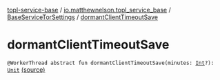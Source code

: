 [topl-service-base](../../index.md) / [io.matthewnelson.topl_service_base](../index.md) / [BaseServiceTorSettings](index.md) / [dormantClientTimeoutSave](./dormant-client-timeout-save.md)

# dormantClientTimeoutSave

`@WorkerThread abstract fun dormantClientTimeoutSave(minutes: `[`Int`](https://kotlinlang.org/api/latest/jvm/stdlib/kotlin/-int/index.html)`?): `[`Unit`](https://kotlinlang.org/api/latest/jvm/stdlib/kotlin/-unit/index.html) [(source)](https://github.com/05nelsonm/TorOnionProxyLibrary-Android/blob/master/topl-service-base/src/main/java/io/matthewnelson/topl_service_base/BaseServiceTorSettings.kt#L107)